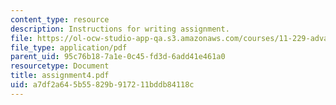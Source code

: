 ```yaml
---
content_type: resource
description: Instructions for writing assignment.
file: https://ol-ocw-studio-app-qa.s3.amazonaws.com/courses/11-229-advanced-writing-seminar-spring-2004/a7df2a645b55829b917211bddb84118c_assignment4.pdf
file_type: application/pdf
parent_uid: 95c76b18-7a1e-0c45-fd3d-6add41e461a0
resourcetype: Document
title: assignment4.pdf
uid: a7df2a64-5b55-829b-9172-11bddb84118c
---
```

